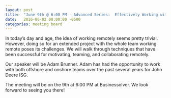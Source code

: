 ```yaml
---
layout: post
title:  "June 9th @ 6:00 PM - Advanced Series:  Effectively Working with Remote Teams"
date:   2016-06-02 08:00:00 -0500
categories: meeting board
---
```

In today’s day and age, the idea of working remotely seems pretty trivial. However, doing so for an extended project with the whole team working remote poses its challenges. We will walk through techniques that have been successful for motivating, teaming, and collaborating remotely.
 
Our speaker will be Adam Brunner.  Adam has had the opportunity to work with both offshore and onshore teams over the past several years for John Deere ISG.  

The meeting will be on the 9th at 6:00 PM at Businessolver.  We look forward to seeing you there! 
